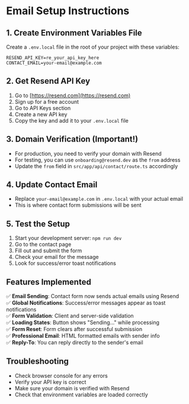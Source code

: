 # Email Setup Instructions

## 1. Create Environment Variables File

Create a `.env.local` file in the root of your project with these variables:

```
RESEND_API_KEY=re_your_api_key_here
CONTACT_EMAIL=your-email@example.com
```

## 2. Get Resend API Key

1. Go to [https://resend.com](https://resend.com)
2. Sign up for a free account
3. Go to API Keys section
4. Create a new API key
5. Copy the key and add it to your `.env.local` file

## 3. Domain Verification (Important!)

- For production, you need to verify your domain with Resend
- For testing, you can use `onboarding@resend.dev` as the `from` address
- Update the `from` field in `src/app/api/contact/route.ts` accordingly

## 4. Update Contact Email

- Replace `your-email@example.com` in `.env.local` with your actual email
- This is where contact form submissions will be sent

## 5. Test the Setup

1. Start your development server: `npm run dev`
2. Go to the contact page
3. Fill out and submit the form
4. Check your email for the message
5. Look for success/error toast notifications

## Features Implemented

✅ **Email Sending**: Contact form now sends actual emails using Resend  
✅ **Global Notifications**: Success/error messages appear as toast notifications  
✅ **Form Validation**: Client and server-side validation  
✅ **Loading States**: Button shows "Sending..." while processing  
✅ **Form Reset**: Form clears after successful submission  
✅ **Professional Email**: HTML formatted emails with sender info  
✅ **Reply-To**: You can reply directly to the sender's email  

## Troubleshooting

- Check browser console for any errors
- Verify your API key is correct
- Make sure your domain is verified with Resend
- Check that environment variables are loaded correctly 